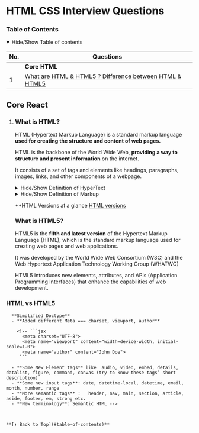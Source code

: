 # HTML CSS Interview Questions

### Table of Contents

<details open>
  <summary> Hide/Show Table of contents</summary>

  | No. | Questions                                   |
  | --- | ----------------------------------------------------------------------------------------------------------------------------------------------------------------------------|
  |     | **Core HTML**                                                                                                                                                                                                                   |
| 1   | [What are HTML & HTML5 ? Difference between HTML & HTML5 ](#what-is-HTML)                                                                                                                                                                                                 |
</details>



<!--   Answers
================= -->

## Core React

1.  ### What is HTML?

    HTML (Hypertext Markup Language) is a standard markup language **used for creating the structure and content of web pages.** 

    HTML is the backbone of the World Wide Web, **providing a way to structure and present information** on the internet.

    It consists of a set of tags and elements like headings, paragraphs, images, links, and other components of a webpage. 

    <details>
      <summary> Hide/Show Definition of HyperText  </summary>
      Hypertext refers to the capability of linking and connecting different pieces of information or documents through hyperlinks, it enables users to navigate between web pages by clicking on text, images, or other elements.
    </details>
    <details>
      <summary> Hide/Show Definition of Markup  </summary>
      Markup in HTML is the use of angle brackets tags (< > </>) to format and structure content for web browsers.
    </details>

    **HTML Versions at a  glance
    [HTML versions](./images/html_version.png)

    ### What is HTML5?
    HTML5 is the **fifth and latest version** of the Hypertext Markup Language (HTML), which is the standard markup language used for creating web pages and web applications.

    It was developed by the World Wide Web Consortium (W3C) and the Web Hypertext Application Technology Working Group (WHATWG)

    HTML5 introduces new elements, attributes, and APIs (Application Programming Interfaces) that enhance the capabilities of web development.
    
  ### HTML vs HTML5  
      **Simplified Doctype**
      - **Added different Meta === charset, viewport, author**
    
        <!-- ```jsx
          <meta charset="UTF-8">
          <meta name="viewport" content="width=device-width, initial-scale=1.0">
          <meta name="author" content="John Doe">
         ```
    
      - **Some New Element tags** like  audio, video, embed, details, datalist, figure, command, canvas (try to know these tags’ short description)
      - **Some new input tags**: date, datetime-local, datetime, email, month, number, range
      - **More semantic tags** :   header, nav, main, section, article, aside, footer, em, strong etc.
      - **New terminology**: Semantic HTML -->

    

    **[⬆ Back to Top](#table-of-contents)**